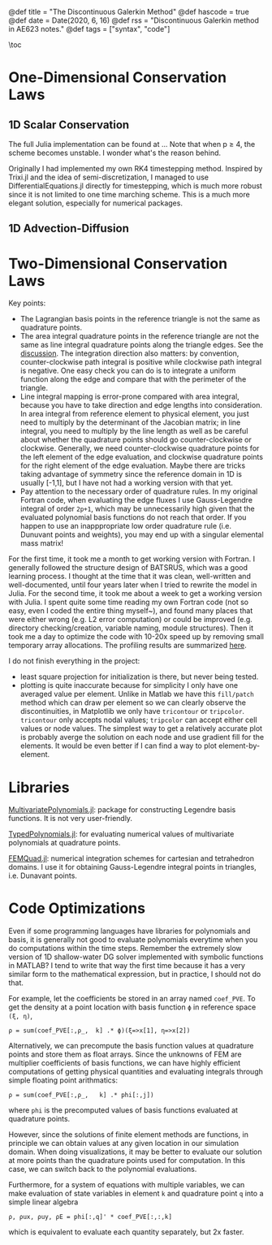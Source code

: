 @def title = "The Discontinuous Galerkin Method"
@def hascode = true
@def date = Date(2020, 6, 16)
@def rss = "Discontinuous Galerkin method in AE623 notes."
@def tags = ["syntax", "code"]

\toc

# One-Dimensional Conservation Laws

## 1D Scalar Conservation

The full Julia implementation can be found at ...
Note that when p ≥ 4, the scheme becomes unstable. I wonder what's the reason behind.

Originally I had implemented my own RK4 timestepping method. Inspired by Trixi.jl and the idea of semi-discretization, I managed to use DifferentialEquations.jl directly for timestepping, which is much more robust since it is not limited to one time marching scheme. This is a much more elegant solution, especially for numerical packages.

## 1D Advection-Diffusion


# Two-Dimensional Conservation Laws

Key points:
* The Lagrangian basis points in the reference triangle is not the same as quadrature points.
* The area integral quadrature points in the reference triangle are not the same as line integral quadrature points along the triangle edges. See the [discussion](https://scicomp.stackexchange.com/questions/27441/line-integral-along-the-edge-of-an-isoparametrically-mapped-triangle). The integration direction also matters: by convention, counter-clockwise path integral is positive while clockwise path integral is negative. One easy check you can do is to integrate a uniform function along the edge and compare that with the perimeter of the triangle.
* Line integral mapping is error-prone compared with area integral, because you have to take direction and edge lengths into consideration. In area integral from reference element to physical element, you just need to multiply by the determinant of the Jacobian matrix; in line integral, you need to multiply by the line length as well as be careful about whether the quadrature points should go counter-clockwise or clockwise. Generally, we need counter-clockwise quadrature points for the left element of the edge evaluation, and clockwise quadrature points for the right element of the edge evaluation. Maybe there are tricks taking advantage of symmetry since the reference domain in 1D is usually [-1,1], but I have not had a working version with that yet.
* Pay attention to the necessary order of quadrature rules. In my original Fortran code, when evaluating the edge fluxes I use Gauss-Legendre integral of order `2p+1`, which may be unnecessarily high given that the evaluated polynomial basis functions do not reach that order. If you happen to use an inapppropriate low order quadrature rule (i.e. Dunuvant points and weights), you may end up with a singular elemental mass matrix!

For the first time, it took me a month to get working version with Fortran. I generally followed the structure design of BATSRUS, which was a good learning process. I thought at the time that it was clean, well-written and well-documented, until four years later when I tried to rewrite the model in Julia. For the second time, it took me about a week to get a working version with Julia. I spent quite some time reading my own Fortran code (not so easy, even I coded the entire thing myself~), and found many places that were either wrong (e.g. L2 error computation) or could be improved (e.g. directory checking/creation, variable naming, module structures). Then it took me a day to optimize the code with 10-20x speed up by removing small temporary array allocations.
The profiling results are summarized [here](https://github.com/henry2004y/CFD/issues/1).

I do not finish everything in the project:
* least square projection for initialization is there, but never being tested.
* plotting is quite inaccurate because for simplicity I only have one averaged value per element. Unlike in Matlab we have this `fill/patch` method which can draw per element so we can clearly observe the discontinuities, in Matplotlib we only have `tricontour` or `tripcolor`. `tricontour` only accepts nodal values; `tripcolor` can accept either cell values or node values. The simplest way to get a relatively accurate plot is probably averge the solution on each node and use gradient fill for the elements. It would be even better if I can find a way to plot element-by-element.

# Libraries

[MultivariatePolynomials.jl](https://github.com/JuliaAlgebra/MultivariatePolynomials.jl): package for constructing Legendre basis functions. It is not very user-friendly.

[TypedPolynomials.jl](https://github.com/JuliaAlgebra/TypedPolynomials.jl): for evaluating numerical values of multivariate polynomials at quadrature points.

[FEMQuad.jl](https://github.com/JuliaFEM/FEMQuad.jl): numerical integration schemes for cartesian and tetrahedron domains. I use it for obtaining Gauss-Legendre integral points in triangles, i.e. Dunavant points.

# Code Optimizations

Even if some programming languages have libraries for polynomials and basis, it is generally not good to evaluate polynomials everytime when you do computations within the time steps. Remember the extremely slow version of 1D shallow-water DG solver implemented with symbolic functions in MATLAB? I tend to write that way the first time because it has a very similar form to the mathematical expression, but in practice, I should not do that.

For example, let the coefficients be stored in an array named `coef_PVE`. To get the density at a point location with basis function `ϕ` in reference space `(ξ, η)`,
```
ρ = sum(coef_PVE[:,ρ_,  k] .* ϕ)(ξ=>x[1], η=>x[2])
```

Alternatively, we can precompute the basis function values at quadrature points and store them as float arrays. Since the unknowns of FEM are multiplier coefficients of basis functions, we can have highly efficient computations of getting physical quantities and evaluating integrals through simple floating point arithmatics:
```
ρ = sum(coef_PVE[:,ρ_,   k] .* phi[:,j])
```
where `phi` is the precomputed values of basis functions evaluated at quadrature points.

However, since the solutions of finite element methods are functions, in principle we can obtain values at any given location in our simulation domain. When doing visualizations, it may be better to evaluate our solution at more points than the quadrature points used for computation. In this case, we can switch back to the polynomial evaluations.

Furthermore, for a system of equations with multiple variables, we can make evaluation of state variables in element `k` and quadrature point `q` into a simple linear algebra
```
ρ, ρux, ρuy, ρE = phi[:,q]' * coef_PVE[:,:,k]
```
which is equivalent to evaluate each quantity separately, but 2x faster.